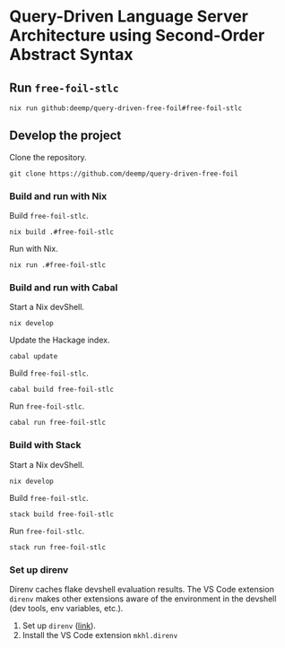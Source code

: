 # Query-Driven Language Server Architecture using Second-Order Abstract Syntax

## Run `free-foil-stlc`

```console
nix run github:deemp/query-driven-free-foil#free-foil-stlc
```

## Develop the project

Clone the repository.

```console
git clone https://github.com/deemp/query-driven-free-foil
```

### Build and run with Nix

Build `free-foil-stlc`.

```console
nix build .#free-foil-stlc
```

Run with Nix.

```console
nix run .#free-foil-stlc
```

### Build and run with Cabal

Start a Nix devShell.

```console
nix develop
```

Update the Hackage index.

```console
cabal update
```

Build `free-foil-stlc`.

```console
cabal build free-foil-stlc
```

Run `free-foil-stlc`.

```console
cabal run free-foil-stlc
```

### Build with Stack

Start a Nix devShell.

```console
nix develop
```

Build `free-foil-stlc`.

```console
stack build free-foil-stlc
```

Run `free-foil-stlc`.

```console
stack run free-foil-stlc
```

### Set up direnv

Direnv caches flake devshell evaluation results.
The VS Code extension `direnv` makes other extensions aware of the environment in the devshell (dev tools, env variables, etc.).

1. Set up `direnv` ([link](https://direnv.net/#basic-installation)).
1. Install the VS Code extension `mkhl.direnv`

